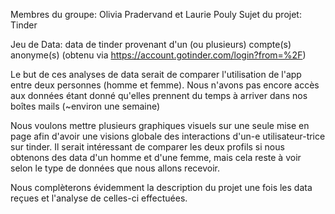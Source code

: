Membres du groupe: Olivia Pradervand et Laurie Pouly
Sujet du projet: Tinder

Jeu de Data: data de tinder provenant d'un (ou plusieurs) compte(s) anonyme(s) (obtenu via https://account.gotinder.com/login?from=%2F)

Le but de ces analyses de data serait de comparer l'utilisation de l'app entre deux personnes (homme et femme).
Nous n'avons pas encore accès aux données étant donné qu'elles prennent du temps à arriver dans nos boîtes mails (~environ une semaine)

Nous voulons mettre plusieurs graphiques visuels sur une seule mise en page afin d'avoir une visions globale des interactions d'un-e utilisateur-trice sur tinder.
Il serait intéressant de comparer les deux profils si nous obtenons des data d'un homme et d'une femme, mais cela reste à voir selon le type de données que nous allons recevoir.

Nous complèterons évidemment la description du projet une fois les data reçues et l'analyse de celles-ci effectuées.
